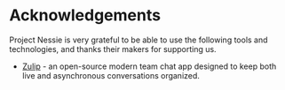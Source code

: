 # Acknowledgements

Project Nessie is very grateful to be able to use the following tools and technologies, and thanks their makers for supporting us.

* [Zulip](https://zulip.com/) - an open-source modern team chat app designed to keep both live and asynchronous conversations organized.
